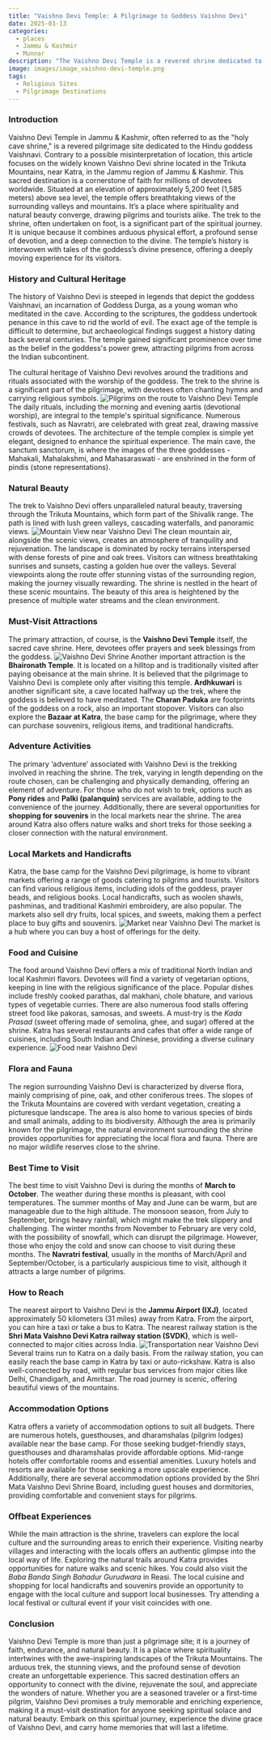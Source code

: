 ```yaml
---
title: "Vaishno Devi Temple: A Pilgrimage to Goddess Vaishno Devi"
date: 2025-03-13
categories:
  - places
  - Jammu & Kashmir
  - Munnar
description: "The Vaishno Devi Temple is a revered shrine dedicated to Goddess Vaishno Devi, located in the Trikona Hills of Jammu and Kashmir. It is one of the major pilgrimage sites for Hindus, known for its spiritual significance and beautiful mountainous surroundings. Devotees climb the stairs to reach the temple, which is situated at an altitude of 5,427 feet above sea level."
image: images/image_vaishno-devi-temple.png
tags: 
  - Religious Sites
  - Pilgrimage Destinations
---
```



### **Introduction**

Vaishno Devi Temple in Jammu & Kashmir, often referred to as the "holy cave shrine," is a revered pilgrimage site dedicated to the Hindu goddess Vaishnavi. Contrary to a possible misinterpretation of location, this article focuses on the widely known Vaishno Devi shrine located in the Trikuta Mountains, near Katra, in the Jammu region of Jammu & Kashmir. This sacred destination is a cornerstone of faith for millions of devotees worldwide. Situated at an elevation of approximately 5,200 feet (1,585 meters) above sea level, the temple offers breathtaking views of the surrounding valleys and mountains. It’s a place where spirituality and natural beauty converge, drawing pilgrims and tourists alike. The trek to the shrine, often undertaken on foot, is a significant part of the spiritual journey. It is unique because it combines arduous physical effort, a profound sense of devotion, and a deep connection to the divine. The temple’s history is interwoven with tales of the goddess’s divine presence, offering a deeply moving experience for its visitors.

### **History and Cultural Heritage**

The history of Vaishno Devi is steeped in legends that depict the goddess Vaishnavi, an incarnation of Goddess Durga, as a young woman who meditated in the cave. According to the scriptures, the goddess undertook penance in this cave to rid the world of evil. The exact age of the temple is difficult to determine, but archaeological findings suggest a history dating back several centuries. The temple gained significant prominence over time as the belief in the goddess's power grew, attracting pilgrims from across the Indian subcontinent.

The cultural heritage of Vaishno Devi revolves around the traditions and rituals associated with the worship of the goddess. The trek to the shrine is a significant part of the pilgrimage, with devotees often chanting hymns and carrying religious symbols. <img src="placeholder_image_temple_route.jpg" alt="Pilgrims on the route to Vaishno Devi Temple"> The daily rituals, including the morning and evening aartis (devotional worship), are integral to the temple's spiritual significance. Numerous festivals, such as Navratri, are celebrated with great zeal, drawing massive crowds of devotees. The architecture of the temple complex is simple yet elegant, designed to enhance the spiritual experience. The main cave, the sanctum sanctorum, is where the images of the three goddesses - Mahakali, Mahalakshmi, and Mahasaraswati - are enshrined in the form of pindis (stone representations).

### **Natural Beauty**

The trek to Vaishno Devi offers unparalleled natural beauty, traversing through the Trikuta Mountains, which form part of the Shivalik range. The path is lined with lush green valleys, cascading waterfalls, and panoramic views. <img src="placeholder_image_mountain_view.jpg" alt="Mountain View near Vaishno Devi"> The clean mountain air, alongside the scenic views, creates an atmosphere of tranquility and rejuvenation. The landscape is dominated by rocky terrains interspersed with dense forests of pine and oak trees. Visitors can witness breathtaking sunrises and sunsets, casting a golden hue over the valleys. Several viewpoints along the route offer stunning vistas of the surrounding region, making the journey visually rewarding. The shrine is nestled in the heart of these scenic mountains. The beauty of this area is heightened by the presence of multiple water streams and the clean environment.

### **Must-Visit Attractions**

The primary attraction, of course, is the **Vaishno Devi Temple** itself, the sacred cave shrine. Here, devotees offer prayers and seek blessings from the goddess. <img src="placeholder_image_vaishno_devi_shrine.jpg" alt="Vaishno Devi Shrine"> Another important attraction is the **Bhaironath Temple**. It is located on a hilltop and is traditionally visited after paying obeisance at the main shrine. It is believed that the pilgrimage to Vaishno Devi is complete only after visiting this temple. **Ardhkuwari** is another significant site, a cave located halfway up the trek, where the goddess is believed to have meditated. The **Charan Paduka** are footprints of the goddess on a rock, also an important stopover. Visitors can also explore the **Bazaar at Katra**, the base camp for the pilgrimage, where they can purchase souvenirs, religious items, and traditional handicrafts.

### **Adventure Activities**

The primary ‘adventure’ associated with Vaishno Devi is the trekking involved in reaching the shrine. The trek, varying in length depending on the route chosen, can be challenging and physically demanding, offering an element of adventure. For those who do not wish to trek, options such as **Pony rides** and **Palki (palanquin)** services are available, adding to the convenience of the journey. Additionally, there are several opportunities for **shopping for souvenirs** in the local markets near the shrine. The area around Katra also offers nature walks and short treks for those seeking a closer connection with the natural environment.

### **Local Markets and Handicrafts**

Katra, the base camp for the Vaishno Devi pilgrimage, is home to vibrant markets offering a range of goods catering to pilgrims and tourists. Visitors can find various religious items, including idols of the goddess, prayer beads, and religious books. Local handicrafts, such as woolen shawls, pashminas, and traditional Kashmiri embroidery, are also popular. The markets also sell dry fruits, local spices, and sweets, making them a perfect place to buy gifts and souvenirs. <img src="placeholder_image_market.jpg" alt="Market near Vaishno Devi"> The market is a hub where you can buy a host of offerings for the deity.

### **Food and Cuisine**

The food around Vaishno Devi offers a mix of traditional North Indian and local Kashmiri flavors. Devotees will find a variety of vegetarian options, keeping in line with the religious significance of the place. Popular dishes include freshly cooked parathas, dal makhani, chole bhature, and various types of vegetable curries. There are also numerous food stalls offering street food like pakoras, samosas, and sweets. A must-try is the *Kada Prasad* (sweet offering made of semolina, ghee, and sugar) offered at the shrine. Katra has several restaurants and cafes that offer a wide range of cuisines, including South Indian and Chinese, providing a diverse culinary experience. <img src="placeholder_image_food.jpg" alt="Food near Vaishno Devi">

### **Flora and Fauna**

The region surrounding Vaishno Devi is characterized by diverse flora, mainly comprising of pine, oak, and other coniferous trees. The slopes of the Trikuta Mountains are covered with verdant vegetation, creating a picturesque landscape. The area is also home to various species of birds and small animals, adding to its biodiversity. Although the area is primarily known for the pilgrimage, the natural environment surrounding the shrine provides opportunities for appreciating the local flora and fauna. There are no major wildlife reserves close to the shrine.

### **Best Time to Visit**

The best time to visit Vaishno Devi is during the months of **March to October**. The weather during these months is pleasant, with cool temperatures. The summer months of May and June can be warm, but are manageable due to the high altitude. The monsoon season, from July to September, brings heavy rainfall, which might make the trek slippery and challenging. The winter months from November to February are very cold, with the possibility of snowfall, which can disrupt the pilgrimage. However, those who enjoy the cold and snow can choose to visit during these months. The **Navratri festival**, usually in the months of March/April and September/October, is a particularly auspicious time to visit, although it attracts a large number of pilgrims.

### **How to Reach**

The nearest airport to Vaishno Devi is the **Jammu Airport (IXJ)**, located approximately 50 kilometers (31 miles) away from Katra. From the airport, you can hire a taxi or take a bus to Katra. The nearest railway station is the **Shri Mata Vaishno Devi Katra railway station (SVDK)**, which is well-connected to major cities across India. <img src="placeholder_image_transportation.jpg" alt="Transportation near Vaishno Devi"> Several trains run to Katra on a daily basis. From the railway station, you can easily reach the base camp in Katra by taxi or auto-rickshaw. Katra is also well-connected by road, with regular bus services from major cities like Delhi, Chandigarh, and Amritsar. The road journey is scenic, offering beautiful views of the mountains.

### **Accommodation Options**

Katra offers a variety of accommodation options to suit all budgets. There are numerous hotels, guesthouses, and dharamshalas (pilgrim lodges) available near the base camp. For those seeking budget-friendly stays, guesthouses and dharamshalas provide affordable options. Mid-range hotels offer comfortable rooms and essential amenities. Luxury hotels and resorts are available for those seeking a more upscale experience. Additionally, there are several accommodation options provided by the Shri Mata Vaishno Devi Shrine Board, including guest houses and dormitories, providing comfortable and convenient stays for pilgrims.

### **Offbeat Experiences**

While the main attraction is the shrine, travelers can explore the local culture and the surrounding areas to enrich their experience. Visiting nearby villages and interacting with the locals offers an authentic glimpse into the local way of life. Exploring the natural trails around Katra provides opportunities for nature walks and scenic hikes. You could also visit the *Baba Banda Singh Bahadur Gurudwara* in Reasi. The local cuisine and shopping for local handicrafts and souvenirs provide an opportunity to engage with the local culture and support local businesses. Try attending a local festival or cultural event if your visit coincides with one.

### **Conclusion**

Vaishno Devi Temple is more than just a pilgrimage site; it is a journey of faith, endurance, and natural beauty. It is a place where spirituality intertwines with the awe-inspiring landscapes of the Trikuta Mountains. The arduous trek, the stunning views, and the profound sense of devotion create an unforgettable experience. This sacred destination offers an opportunity to connect with the divine, rejuvenate the soul, and appreciate the wonders of nature. Whether you are a seasoned traveler or a first-time pilgrim, Vaishno Devi promises a truly memorable and enriching experience, making it a must-visit destination for anyone seeking spiritual solace and natural beauty. Embark on this spiritual journey, experience the divine grace of Vaishno Devi, and carry home memories that will last a lifetime.


